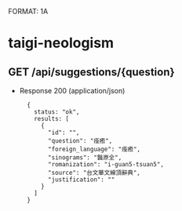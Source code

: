 FORMAT: 1A

# taigi-neologism

## GET /api/suggestions/{question}
+ Response 200 (application/json)

        {
          status: "ok",
          results: [
            {
              "id": "",
              "question": "痊癒",
              "foreign_language": "痊癒",
              "sinograms": "醫原全",
              "romanization": "i-guan5-tsuan5",
              "source": "台文華文線頂辭典",
              "justification": ""
            }
          ]
        }
